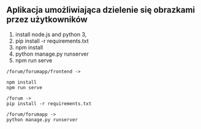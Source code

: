 ## Aplikacja umożliwiająca dzielenie się obrazkami przez użytkowników


1. install node.js and python 3,
2. pip install -r requirements.txt
3. npm install
4. python manage.py runserver
5. npm run serve


```
/forum/forumapp/frontend ->

npm install
npm run serve
```

```
/forum ->
pip install -r requirements.txt
```

```
/forum/forumapp ->
python manage.py runserver
```
